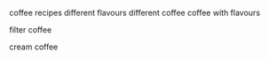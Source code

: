 coffee recipes
different flavours
different coffee
coffee with flavours

filter coffee

cream coffee
